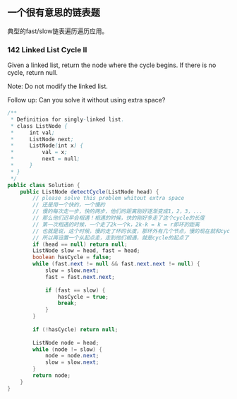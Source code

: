 ## 一个很有意思的链表题

典型的fast/slow链表遍历遍历应用。

### 142 Linked List Cycle II

Given a linked list, return the node where the cycle begins. If there is no cycle, return null.

Note: Do not modify the linked list.

Follow up:
Can you solve it without using extra space?

```java
/**
 * Definition for singly-linked list.
 * class ListNode {
 *     int val;
 *     ListNode next;
 *     ListNode(int x) {
 *         val = x;
 *         next = null;
 *     }
 * }
 */
public class Solution {
    public ListNode detectCycle(ListNode head) {
        // please solve this problem whitout extra space
        // 还是用一个快的，一个慢的
        // 慢的每次走一步，快的两步，他们的距离刚好逐渐变成1，2，3，...
        // 那么他们迟早会相遇！相遇的时候，快的刚好多走了这个cycle的长度
        // 第一次相遇的时候，一个走了2k一个k，2k-k = k = r即环的距离
        // 也就是说，这个时候，慢的走了环的长度，那环外有几个节点，慢的现在就和cycle起点差几步
        // 所以再设置一个从起点走，走到他们相遇，就是cycle的起点了
        if (head == null) return null;
        ListNode slow = head, fast = head;
        boolean hasCycle = false;
        while (fast.next != null && fast.next.next != null) {
            slow = slow.next;
            fast = fast.next.next;
            
            if (fast == slow) {
                hasCycle = true;
                break;
            }
        }
        
        if (!hasCycle) return null;
        
        ListNode node = head;
        while (node != slow) {
            node = node.next;
            slow = slow.next;
        }
        return node;
    }
}
```